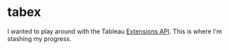 # tabex

I wanted to play around with the Tableau [Extensions API](https://github.com/tableau/extensions-api).  This is where I'm stashing my progress.
